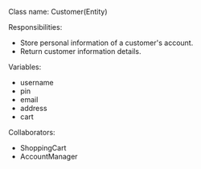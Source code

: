 Class name: Customer(Entity)

Responsibilities:
* Store personal information of a customer's account.
* Return customer information details.

Variables:
* username
* pin
* email
* address
* cart

Collaborators:
* ShoppingCart
* AccountManager
